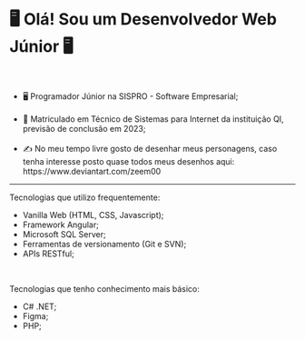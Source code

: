 <h1 class="title">🖥️ Olá! Sou um Desenvolvedor Web Júnior 🖥️</h1>
<br>
<ul>
  <li>🖥️ Programador Júnior na SISPRO - Software Empresarial;</li>
  <br>
  <li>📓  Matriculado em Técnico de Sistemas para Internet da instituição QI, previsão de conclusão em 2023;</li>
  <br>
  <li>✍️  No meu tempo livre gosto de desenhar meus personagens, caso tenha interesse posto quase todos meus desenhos aqui: https://www.deviantart.com/zeem00</li>
</ul>
<hr>

<p>Tecnologias que utilizo frequentemente:</p>
  <ul>
    <li>Vanilla Web (HTML, CSS, Javascript);</li>
    <li>Framework Angular;</li>
    <li>Microsoft SQL Server;</li>
    <li>Ferramentas de versionamento (Git e SVN);</li>
    <li>APIs RESTful;</li>
  </ul>
<br>

<p>Tecnologias que tenho conhecimento mais básico:</p>
  <ul>
    <li>C# .NET;</li>
    <li>Figma;</li>
    <li>PHP;</li>
  </ul>
  <br>
  
